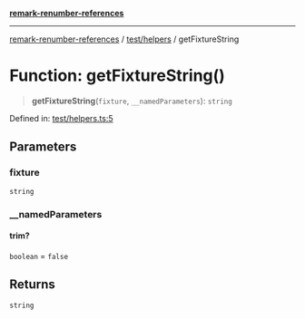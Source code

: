 [**remark-renumber-references**](../../../README.md)

***

[remark-renumber-references](../../../README.md) / [test/helpers](../README.md) / getFixtureString

# Function: getFixtureString()

> **getFixtureString**(`fixture`, `__namedParameters`): `string`

Defined in: [test/helpers.ts:5](https://github.com/Xunnamius/unified-utils/blob/cb7fc64dac3d9c7f331f6a8a6d41a910a5dc8019/packages/remark-renumber-references/test/helpers.ts#L5)

## Parameters

### fixture

`string`

### \_\_namedParameters

#### trim?

`boolean` = `false`

## Returns

`string`
